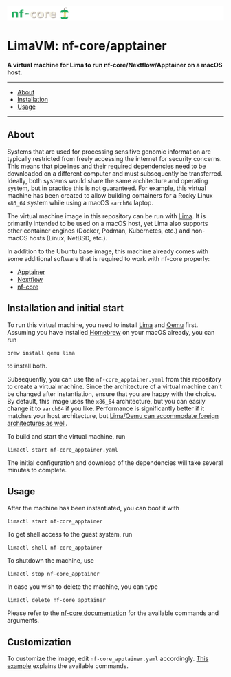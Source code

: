 ![nf-core header](docs/logoheader.svg)

# LimaVM: nf-core/apptainer

<p>
    <b>A virtual machine for Lima to run nf-core/Nextflow/Apptainer on a macOS host.</b>
</p>

<hr>

- [About](#about)
- [Installation](#installation-and-initial-start)
- [Usage](#usage)

<hr>

## About

Systems that are used for processing sensitive genomic information are typically restricted from freely accessing the internet for security concerns. This means that pipelines and their required dependencies need to be downloaded on a different computer and must subsequently be transferred. Ideally, both systems would share the same architecture and operating system, but in practice this is not guaranteed. For example, this virtual machine has been created to allow building containers for a Rocky Linux `x86_64` system while using a macOS `aarch64` laptop.

The virtual machine image in this repository can be run with [Lima](https://lima-vm.io/). It is primarily intended to be used on a macOS host, yet Lima also supports other container engines (Docker, Podman, Kubernetes, etc.) and non-macOS hosts (Linux, NetBSD, etc.).

In addition to the Ubuntu base image, this machine already comes with some additional software that is required to work with nf-core properly:

- [Apptainer](https://apptainer.org/docs/admin/main/index.html)
- [Nextflow](https://nextflow.io/docs/latest/index.html)
- [nf-core](https://pypi.org/project/nf-core/)

## Installation and initial start

To run this virtual machine, you need to install [Lima](https://lima-vm.io/) and [Qemu](https://www.qemu.org) first. Assuming you have installed [Homebrew](https://brew.sh/) on your macOS already, you can run

```shell
brew install qemu lima
```

to install both.

Subsequently, you can use the `nf-core_apptainer.yaml` from this repository to create a virtual machine. Since the architecture of a virtual machine can't be changed after instantiation, ensure that you are happy with the choice. By default, this image uses the `x86_64` architecture, but you can easily change it to `aarch64` if you like. Performance is significantly better if it matches your host architecture, but [Lima/Qemu can accommodate foreign architectures as well](https://lima-vm.io/docs/config/multi-arch/).

To build and start the virtual machine, run

```shell
limactl start nf-core_apptainer.yaml
```

The initial configuration and download of the dependencies will take several minutes to complete.

## Usage

After the machine has been instantiated, you can boot it with

```shell
limactl start nf-core_apptainer
```

To get shell access to the guest system, run

```shell
limactl shell nf-core_apptainer
```

To shutdown the machine, use

```shell
limactl stop nf-core_apptainer
```

In case you wish to delete the machine, you can type

```shell
limactl delete nf-core_apptainer
```

Please refer to the [nf-core documentation](https://nf-co.re/docs/nf-core-tools/) for the available commands and arguments.

## Customization

To customize the image, edit  `nf-core_apptainer.yaml` accordingly. [This example](https://github.com/lima-vm/lima/blob/master/examples/default.yaml) explains the available commands.
